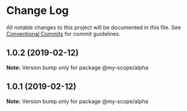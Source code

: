 # Change Log

All notable changes to this project will be documented in this file.
See [Conventional Commits](https://conventionalcommits.org) for commit guidelines.

## 1.0.2 (2019-02-12)

**Note:** Version bump only for package @my-scope/alpha





## 1.0.1 (2019-02-12)

**Note:** Version bump only for package @my-scope/alpha
